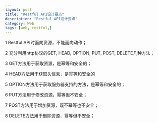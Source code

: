 ```yaml
---
layout: post
title: "Restful API设计要点"
description: "Restful API设计要点"
category: Web
tags: [web, restful,]
---
```


1 Restful API时面向资源，不能面向动作；

2 充分利用http协议的GET, HEAD, OPTION, PUT, POST, DELETE几种方法；

3 GET方法用于获取资源，是幂等和安全的；

4 HEAD方法用于获取头信息，是幂等和安全的

5 OPTION方法用于获取服务器支持的方法，是幂等和安全的；

6 PUT方法用于修改资源，幂等但不安全；

7 POST方法用于增加资源，既不幂等也不安全；

8 DELETE方法用于删除资源，幂等但不安全；
